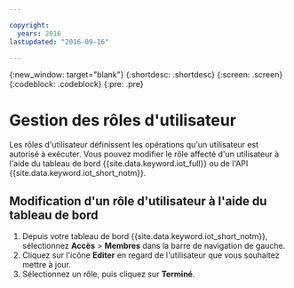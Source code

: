 ```yaml
---

copyright:
  years: 2016
lastupdated: "2016-09-16"

---
```


{:new_window: target="blank"}
{:shortdesc: .shortdesc}
{:screen: .screen}
{:codeblock: .codeblock}
{:pre: .pre}

# Gestion des rôles d'utilisateur

Les rôles d'utilisateur définissent les opérations qu'un utilisateur est autorisé à exécuter. Vous pouvez modifier le rôle affecté d'un utilisateur à l'aide du tableau de bord {{site.data.keyword.iot_full}} ou de l'API {{site.data.keyword.iot_short_notm}}.

## Modification d'un rôle d'utilisateur à l'aide du tableau de bord

1. Depuis votre tableau de bord {{site.data.keyword.iot_short_notm}}, sélectionnez **Accès** > **Membres** dans la barre de navigation de gauche.
2. Cliquez sur l'icône **Editer** en regard de l'utilisateur que vous souhaitez mettre à jour.
3. Sélectionnez un rôle, puis cliquez sur **Terminé**.

<!--
## Changing a user role by using the API

For information on using the API to change a user role, see the [{{site.data.keyword.iot_short_notm}} API documentation](https://docs.internetofthings.ibmcloud.com/swagger/v0002.html).
-->
